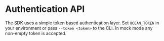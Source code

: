 # Authentication API

The SDK uses a simple token based authentication layer. Set `OCEAN_TOKEN` in your environment or pass `--token <token>` to the CLI. In mock mode any non-empty token is accepted.
